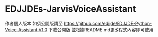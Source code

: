 # EDJJDEs-JarvisVoiceAssistant

作者個人版本
如須公開版請至
https://github.com/edjjde/EDJJDE-Python-Voice-Assistant-V1.0
下載公開版
並根據README.md更改程式內容即可使用
